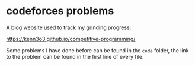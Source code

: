 # codeforces problems

A blog website used to track my grinding progress:

https://kenn3o3.github.io/competitive-programming/

Some problems I have done before can be found in the `code` folder, the link to the problem can be found in the first line of every file.